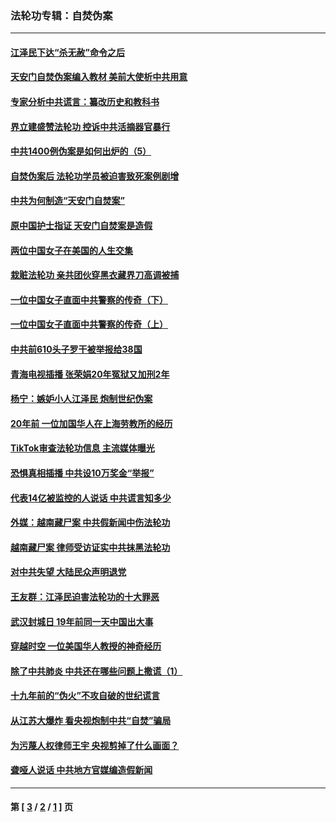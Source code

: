 ### 法轮功专辑：自焚伪案
---
#### [江泽民下达“杀无赦”命令之后](../../pages/nf5562/n13878084.md?09100430) 
#### [天安门自焚伪案编入教材 美前大使析中共用意](../../pages/nf5562/n13791932.md?09100430) 
#### [专家分析中共谎言：纂改历史和教科书](../../pages/nf5562/n13781542.md?09100430) 
#### [界立建盛赞法轮功 控诉中共活摘器官暴行](../../pages/nf5562/n13781971.md?09100430) 
#### [中共1400例伪案是如何出炉的（5）](../../pages/nf5562/n13226831.md?09100430) 
#### [自焚伪案后 法轮功学员被迫害致死案例剧增](../../pages/nf5562/n13190600.md?09100430) 
#### [中共为何制造“天安门自焚案”](../../pages/nf5562/n13183270.md?09100430) 
#### [原中国护士指证 天安门自焚案是造假](../../pages/nf5562/n13172289.md?09100430) 
#### [两位中国女子在美国的人生交集](../../pages/nf5562/n13156138.md?09100430) 
#### [栽赃法轮功 亲共团伙穿黑衣藏界刀高调被捕](../../pages/nf5562/n13073780.md?09100430) 
#### [一位中国女子直面中共警察的传奇（下）](../../pages/nf5562/n12989706.md?09100430) 
#### [一位中国女子直面中共警察的传奇（上）](../../pages/nf5562/n12985072.md?09100430) 
#### [中共前610头子罗干被举报给38国](../../pages/nf5562/n12975419.md?09100430) 
#### [青海电视插播 张荣娟20年冤狱又加刑2年](../../pages/nf5562/n12738166.md?09100430) 
#### [杨宁：嫉妒小人江泽民 炮制世纪伪案](../../pages/nf5562/n12724108.md?09100430) 
#### [20年前 一位加国华人在上海劳教所的经历](../../pages/nf5562/n12707932.md?09100430) 
#### [TikTok审查法轮功信息 主流媒体曝光](../../pages/nf5562/n12362336.md?09100430) 
#### [恐惧真相插播 中共设10万奖金“举报”](../../pages/nf5562/n12306396.md?09100430) 
#### [代表14亿被监控的人说话 中共谎言知多少](../../pages/nf5562/n12297484.md?09100430) 
#### [外媒：越南藏尸案 中共假新闻中伤法轮功](../../pages/nf5562/n12264411.md?09100430) 
#### [越南藏尸案 律师受访证实中共抹黑法轮功](../../pages/nf5562/n12261878.md?09100430) 
#### [对中共失望 大陆民众声明退党](../../pages/nf5562/n12187315.md?09100430) 
#### [王友群：江泽民迫害法轮功的十大罪恶](../../pages/nf5562/n12169074.md?09100430) 
#### [武汉封城日 19年前同一天中国出大事](../../pages/nf5562/n12150901.md?09100430) 
#### [穿越时空  一位美国华人教授的神奇经历](../../pages/nf5562/n12097460.md?09100430) 
#### [除了中共肺炎 中共还在哪些问题上撒谎（1）](../../pages/nf5562/n11955770.md?09100430) 
#### [十九年前的“伪火”不攻自破的世纪谎言](../../pages/nf5562/n11813238.md?09100430) 
#### [从江苏大爆炸 看央视炮制中共“自焚”骗局](../../pages/nf5562/n11140275.md?09100430) 
#### [为污蔑人权律师王宇 央视剪掉了什么画面？](../../pages/nf5562/n11130142.md?09100430) 
#### [聋哑人说话 中共地方官媒编造假新闻](../../pages/nf5562/n11006067.md?09100430) 

---
#### 第 [ [3](./3.md?09100430) / [2](./2.md?09100430) / [1](./1.md?09100430) ] 页
